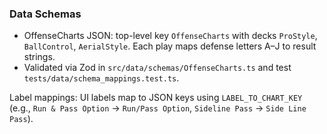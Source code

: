 ### Data Schemas

- OffenseCharts JSON: top-level key `OffenseCharts` with decks `ProStyle`, `BallControl`, `AerialStyle`. Each play maps defense letters A–J to result strings.
- Validated via Zod in `src/data/schemas/OffenseCharts.ts` and test `tests/data/schema_mappings.test.ts`.

Label mappings: UI labels map to JSON keys using `LABEL_TO_CHART_KEY` (e.g., `Run & Pass Option` -> `Run/Pass Option`, `Sideline Pass` -> `Side Line Pass`).


